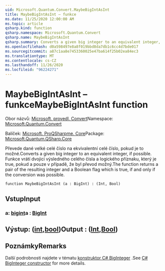 ```yaml
---
uid: Microsoft.Quantum.Convert.MaybeBigIntAsInt
title: MaybeBigIntAsInt – funkce
ms.date: 11/25/2020 12:00:00 AM
ms.topic: article
qsharp.kind: function
qsharp.namespace: Microsoft.Quantum.Convert
qsharp.name: MaybeBigIntAsInt
qsharp.summary: Converts a given big integer to an equivalent integer, if possible. The function returns a pair of the resulting integer and a Boolean flag which is true, if and only if the conversion was possible.
ms.openlocfilehash: d0a598497e8a8f019bbd8da7db1c6cc4d7bde017
ms.sourcegitcommit: a87c1aa8e7453360025e47ba614f25b02ea84ec3
ms.translationtype: MT
ms.contentlocale: cs-CZ
ms.lasthandoff: 11/26/2020
ms.locfileid: "96224271"
---
```

# <a name="maybebigintasint-function"></a><span data-ttu-id="0ba56-102">MaybeBigIntAsInt – funkce</span><span class="sxs-lookup"><span data-stu-id="0ba56-102">MaybeBigIntAsInt function</span></span>

<span data-ttu-id="0ba56-103">Obor názvů: [Microsoft. provedl. Convert](xref:Microsoft.Quantum.Convert)</span><span class="sxs-lookup"><span data-stu-id="0ba56-103">Namespace: [Microsoft.Quantum.Convert](xref:Microsoft.Quantum.Convert)</span></span>

<span data-ttu-id="0ba56-104">Balíček: [Microsoft. ProQSharpme. Core](https://nuget.org/packages/Microsoft.Quantum.QSharp.Core)</span><span class="sxs-lookup"><span data-stu-id="0ba56-104">Package: [Microsoft.Quantum.QSharp.Core](https://nuget.org/packages/Microsoft.Quantum.QSharp.Core)</span></span>


<span data-ttu-id="0ba56-105">Převede dané velké celé číslo na ekvivalentní celé číslo, pokud je to možné.</span><span class="sxs-lookup"><span data-stu-id="0ba56-105">Converts a given big integer to an equivalent integer, if possible.</span></span>
<span data-ttu-id="0ba56-106">Funkce vrátí dvojici výsledného celého čísla a logického příznaku, který je true, pokud a pouze v případě, že byl převod možný.</span><span class="sxs-lookup"><span data-stu-id="0ba56-106">The function returns a pair of the resulting integer and a Boolean flag which is true, if and only if the conversion was possible.</span></span>

```qsharp
function MaybeBigIntAsInt (a : BigInt) : (Int, Bool)
```


## <a name="input"></a><span data-ttu-id="0ba56-107">Vstup</span><span class="sxs-lookup"><span data-stu-id="0ba56-107">Input</span></span>

### <a name="a--bigint"></a><span data-ttu-id="0ba56-108">a: [bigint](xref:microsoft.quantum.lang-ref.bigint)</span><span class="sxs-lookup"><span data-stu-id="0ba56-108">a : [BigInt](xref:microsoft.quantum.lang-ref.bigint)</span></span>





## <a name="output--intbool"></a><span data-ttu-id="0ba56-109">Výstup: ([int](xref:microsoft.quantum.lang-ref.int),[bool](xref:microsoft.quantum.lang-ref.bool))</span><span class="sxs-lookup"><span data-stu-id="0ba56-109">Output : ([Int](xref:microsoft.quantum.lang-ref.int),[Bool](xref:microsoft.quantum.lang-ref.bool))</span></span>



## <a name="remarks"></a><span data-ttu-id="0ba56-110">Poznámky</span><span class="sxs-lookup"><span data-stu-id="0ba56-110">Remarks</span></span>

<span data-ttu-id="0ba56-111">Další podrobnosti najdete v tématu [konstruktor C# BigInteger](https://docs.microsoft.com/dotnet/api/system.numerics.biginteger.-ctor?view=netframework-4.7.2#System_Numerics_BigInteger__ctor_System_Int64_) .</span><span class="sxs-lookup"><span data-stu-id="0ba56-111">See [C# BigInteger constructor](https://docs.microsoft.com/dotnet/api/system.numerics.biginteger.-ctor?view=netframework-4.7.2#System_Numerics_BigInteger__ctor_System_Int64_) for more details.</span></span>